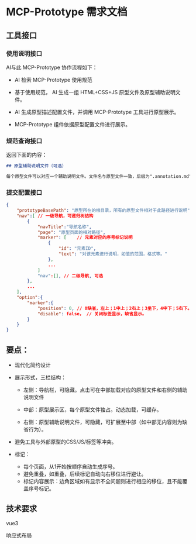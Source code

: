 # MCP-Prototype 需求文档

## 工具接口

### 使用说明接口

AI与此 MCP-Prototype 协作流程如下：

- AI 检索 MCP-Prototype 使用规范

- 基于使用规范， AI 生成一组 HTML+CSS+JS 原型文件及原型辅助说明文件。

- AI 生成原型描述配置文件，并调用 MCP-Prototype 工具进行原型展示。

- MCP-Prototype 组件依据原型配置文件进行展示。

### 规范查询接口

返回下面的内容：

```markdown
## 原型辅助说明文件（可选）

每个原型文件可以对应一个辅助说明文件。文件名与原型文件一致，后缀为".annotation.md"
```

### 提交配置接口

```json
{
    "prototypeBasePath": "原型所在的根目录，所有的原型文件相对于此路径进行说明",
    "nav":[ // 一级导航，可递归树结构
        {
            "navTitle":"导航名称",
            "page": "原型页面的相对路径",
            "marker": [    // 元素对应的序号标记说明
                {
                    "id": "元素ID",
                    "text": "对该元素进行说明，如值的范围，格式等。"
                },
                ...
            ]
            "nav":[], // 二级导航, 可选
        },
        ...
    ],
    "option":{
        "marker":{
            "position": 0, // 0缺省，左上；1中上；2右上；3坐下，4中下；5右下。暂不支持
            "disable": false， // 关闭标签显示，缺省显示。
        }
    }
}
```

## 要点：

- 现代化简约设计

- 展示形式，三栏结构：
  
  - 左侧：导航栏，可隐藏。点击可在中部加载对应的原型文件和右侧的辅助说明文件
  
  - 中部：原型展示区，每个原型文件独占。动态加载，可缓存。
  
  - 右侧：原型辅助说明文件，可隐藏，可扩展至中部（如中部无内容则为缺省行为）。

- 避免工具与外部原型的CSS/JS/标签等冲突。

- 标记：
  
  - 每个页面，从1开始按顺序自动生成序号。
  - 避免重叠，如重叠，后续标记自动向右移位进行避让。
  - 标记内容展示：边角区域如有显示不全问题则进行相应的移位，且不能覆盖序号标记。

## 技术要求

 vue3

响应式布局